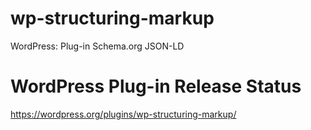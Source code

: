 # wp-structuring-markup
WordPress: Plug-in Schema.org JSON-LD

# WordPress Plug-in Release Status
https://wordpress.org/plugins/wp-structuring-markup/